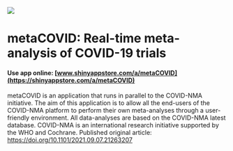 ![](https://shiny-app-store3.s3.amazonaws.com/approvedapp/s440_K5Cw0OHA1FAibfmcJqkl6LUwfB8oazZ4BzKoMuYj_logo_18.jpg)



# metaCOVID: Real-time meta-analysis of COVID-19 trials

#### Use app online: __[www.shinyappstore.com/a/metaCOVID](https://shinyappstore.com/a/metaCOVID)__

metaCOVID is an application that runs in parallel to the COVID-NMA initiative. The aim of this application is to allow all the end-users of the COVID-NMA platform to perform their own meta-analyses through a user-friendly environment. All data-analyses are based on the COVID-NMA latest database. COVID-NMA is an international research initiative supported by the WHO and Cochrane. Published original article: https://doi.org/10.1101/2021.09.07.21263207
